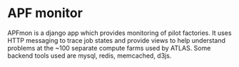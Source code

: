 APF monitor
===========

APFmon is a django app which provides monitoring of pilot factories. It uses HTTP messaging to trace job states and provide views to help understand problems at the ~100 separate compute farms used by ATLAS. Some backend tools used are mysql, redis, memcached, d3js.

